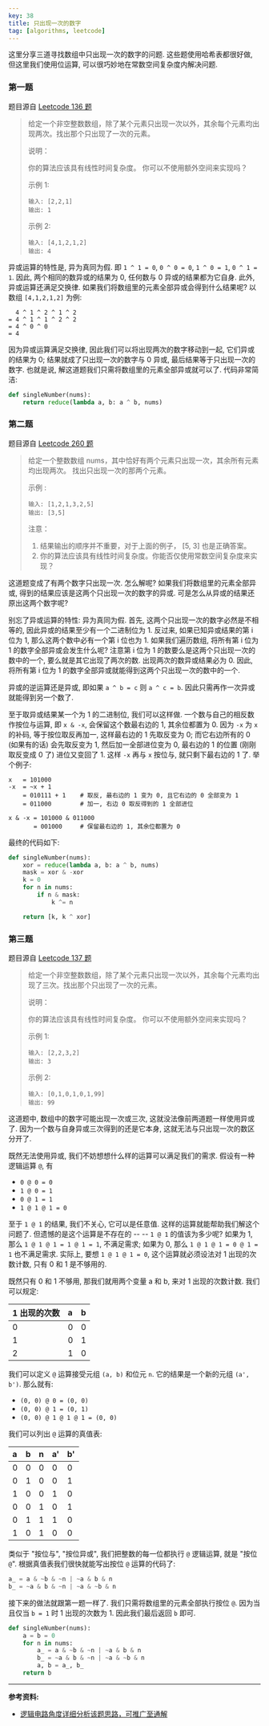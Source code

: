 ```yaml
---
key: 38
title: 只出现一次的数字
tag: [algorithms, leetcode]
---
```

这里分享三道寻找数组中只出现一次的数字的问题. 这些题使用哈希表都很好做, 但这里我们使用位运算, 可以很巧妙地在常数空间复杂度内解决问题.

### 第一题

题目源自 [Leetcode 136 题](https://leetcode-cn.com/problems/single-number/)

> 给定一个非空整数数组，除了某个元素只出现一次以外，其余每个元素均出现两次。找出那个只出现了一次的元素。
>
> 说明：
>
> 你的算法应该具有线性时间复杂度。 你可以不使用额外空间来实现吗？
>
> 示例 1:
>
> ```
> 输入: [2,2,1]
> 输出: 1
> ```
>
> 示例 2:
>
> ```
> 输入: [4,1,2,1,2]
> 输出: 4
> ```

异或运算的特性是, 异为真同为假. 即 `1 ^ 1 = 0`, `0 ^ 0 = 0`, `1 ^ 0 = 1`, `0 ^ 1 = 1`. 因此, 两个相同的数异或的结果为 0, 任何数与 0 异或的结果都为它自身. 此外, 异或运算还满足交换律. 如果我们将数组里的元素全部异或会得到什么结果呢? 以数组 `[4,1,2,1,2]` 为例:

```
  4 ^ 1 ^ 2 ^ 1 ^ 2
= 4 ^ 1 ^ 1 ^ 2 ^ 2
= 4 ^ 0 ^ 0
= 4
```

因为异或运算满足交换律, 因此我们可以将出现两次的数字移动到一起, 它们异或的结果为 0; 结果就成了只出现一次的数字与 0 异或, 最后结果等于只出现一次的数字. 也就是说, 解这道题我们只需将数组里的元素全部异或就可以了. 代码非常简洁:

```py
def singleNumber(nums):
    return reduce(lambda a, b: a ^ b, nums)
```

### 第二题

题目源自 [Leetcode 260 题](https://leetcode-cn.com/problems/single-number-iii/)

> 给定一个整数数组 nums，其中恰好有两个元素只出现一次，其余所有元素均出现两次。 找出只出现一次的那两个元素。
>
> 示例 :
>
> ```
> 输入: [1,2,1,3,2,5]
> 输出: [3,5]
> ```
>
> 注意：
>
> 1. 结果输出的顺序并不重要，对于上面的例子， [5, 3] 也是正确答案。
> 2. 你的算法应该具有线性时间复杂度。你能否仅使用常数空间复杂度来实现？

这道题变成了有两个数字只出现一次. 怎么解呢? 如果我们将数组里的元素全部异或, 得到的结果应该是这两个只出现一次的数字的异或. 可是怎么从异或的结果还原出这两个数字呢?

别忘了异或运算的特性: 异为真同为假. 首先, 这两个只出现一次的数字必然是不相等的, 因此异或的结果至少有一个二进制位为 1. 反过来, 如果已知异或结果的第 i 位为 1, 那么这两个数中必有一个第 i 位也为 1. 如果我们遍历数组, 将所有第 i 位为 1 的数字全部异或会发生什么呢? 注意第 i 位为 1 的数要么是这两个只出现一次的数中的一个, 要么就是其它出现了两次的数. 出现两次的数异或结果必为 0. 因此, 将所有第 i 位为 1 的数字全部异或就能得到这两个只出现一次的数中的一个.

异或的逆运算还是异或, 即如果 `a ^ b = c` 则 `a ^ c = b`. 因此只需再作一次异或就能得到另一个数了.

至于取异或结果某一个为 1 的二进制位, 我们可以这样做. 一个数与自己的相反数作按位与运算, 即 `x & -x`, 会保留这个数最右边的 1, 其余位都置为 0. 因为 `-x` 为 `x` 的补码, 等于按位取反再加一, 这样最右边的 1 先取反变为 0; 而它右边所有的 0 (如果有的话) 会先取反变为 1, 然后加一全部进位变为 0, 最右边的 1 的位置 (刚刚取反变成 0 了) 进位又变回了 1. 这样 `-x` 再与 `x` 按位与, 就只剩下最右边的 1 了. 举个例子:

```
x   = 101000
-x  = ~x + 1
    = 010111 + 1    # 取反, 最右边的 1 变为 0, 且它右边的 0 全部变为 1
    = 011000        # 加一, 右边 0 取反得到的 1 全部进位

x & -x = 101000 & 011000
       = 001000     # 保留最右边的 1, 其余位都置为 0
```

最终的代码如下:

```py
def singleNumber(nums):
    xor = reduce(lambda a, b: a ^ b, nums)
    mask = xor & -xor
    k = 0
    for n in nums:
        if n & mask:
            k ^= n

    return [k, k ^ xor]
```

### 第三题

题目源自 [Leetcode 137 题](https://leetcode-cn.com/problems/single-number-ii)

> 给定一个非空整数数组，除了某个元素只出现一次以外，其余每个元素均出现了三次。找出那个只出现了一次的元素。
>
> 说明：
>
> 你的算法应该具有线性时间复杂度。 你可以不使用额外空间来实现吗？
>
> 示例 1:
>
> ```
> 输入: [2,2,3,2]
> 输出: 3
> ```
>
> 示例 2:
>
> ```
> 输入: [0,1,0,1,0,1,99]
> 输出: 99
> ```

这道题中, 数组中的数字可能出现一次或三次, 这就没法像前两道题一样使用异或了. 因为一个数与自身异或三次得到的还是它本身, 这就无法与只出现一次的数区分开了.

既然无法使用异或, 我们不妨想想什么样的运算可以满足我们的需求. 假设有一种逻辑运算 `@`, 有

- `0 @ 0 = 0`
- `1 @ 0 = 1`
- `0 @ 1 = 1`
- `1 @ 1 @ 1 = 0`

至于 `1 @ 1` 的结果, 我们不关心, 它可以是任意值. 这样的运算就能帮助我们解这个问题了. 但遗憾的是这个运算是不存在的 -- -- `1 @ 1` 的值该为多少呢? 如果为 1, 那么 `1 @ 1 @ 1 = 1 @ 1 = 1`, 不满足需求; 如果为 0, 那么 `1 @ 1 @ 1 = 0 @ 1 = 1` 也不满足需求. 实际上, 要想 `1 @ 1 @ 1 = 0`, 这个运算就必须设法对 1 出现的次数计数, 只有 0 和 1 是不够用的.

既然只有 0 和 1 不够用, 那我们就用两个变量 a 和 b, 来对 1 出现的次数计数. 我们可以规定:

| 1 出现的次数 | a | b |
|:------------|:--|:--|
| 0           | 0 | 0 |
| 1           | 0 | 1 |
| 2           | 1 | 0 |

我们可以定义 `@` 运算接受元组 `(a, b)` 和位元 `n`. 它的结果是一个新的元组 `(a', b')`. 那么就有:

- `(0, 0) @ 0 = (0, 0)`
- `(0, 0) @ 1 = (0, 1)`
- `(0, 0) @ 1 @ 1 @ 1 = (0, 0)`

我们可以列出 `@` 运算的真值表:

| a   | b   | n   | a'   | b'   |
|:----|:----|:----|:-----|:-----|
| 0   | 0   | 0   | 0    | 0    |
| 0   | 1   | 0   | 0    | 1    |
| 1   | 0   | 0   | 1    | 0    |
| 0   | 0   | 1   | 0    | 1    |
| 0   | 1   | 1   | 1    | 0    |
| 1   | 0   | 1   | 0    | 0    |

类似于 "按位与", "按位异或", 我们把整数的每一位都执行 `@` 逻辑运算, 就是 "按位 `@`". 根据真值表我们很快就能写出按位 `@` 运算的代码了:

```py
a_ = a & ~b & ~n | ~a & b & n
b_ = ~a & b & ~n | ~a & ~b & n
```

接下来的做法就跟第一题一样了. 我们只需将数组里的元素全部执行按位 `@`. 因为当且仅当 `b = 1` 时 1 出现的次数为 1. 因此我们最后返回 `b` 即可.

```py
def singleNumber(nums):
    a = b = 0
    for n in nums:
        a_ = a & ~b & ~n | ~a & b & n
        b_ = ~a & b & ~n | ~a & ~b & n
        a, b = a_, b_
    return b
```

***

**参考资料:**

- [逻辑电路角度详细分析该题思路，可推广至通解
](https://leetcode-cn.com/problems/single-number-ii/solution/luo-ji-dian-lu-jiao-du-xiang-xi-fen-xi-gai-ti-si-l/)
